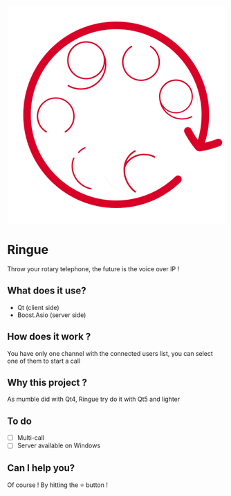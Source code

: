 ![logo](./Client/assets/logo.png)

# Ringue
Throw your rotary telephone, the future is the voice over IP ! 

## What does it use?
  - Qt (client side)
  - Boost.Asio (server side)

## How does it work ?
You have only one channel with the connected users list, you can select one of them to start a call

## Why this project ?
As mumble did with Qt4, Ringue try do it with Qt5 and lighter				

## To do
- [ ] Multi-call
- [ ] Server available on Windows
  
## Can I help you?
Of course ! By hitting the :star: button !
